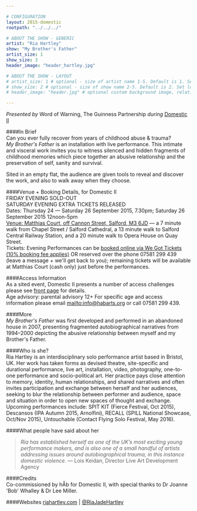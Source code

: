 ```yaml
---

# CONFIGURATION
layout: 2015-domestic
rootpath: "../../../"

# ABOUT THE SHOW - GENERIC
artist: "Ria Hartley"
show: "My Brother's Father"
artist_size: 1
show_size: 3
header_image: "header_hartley.jpg"

# ABOUT THE SHOW - LAYOUT
# artist_size: 1 # optional - size of artist name 1-5. Default is 1. Set longer names to lower values
# show_size: 2 # optional - size of show name 2-5. Default is 2. Set longer names to lower values
# header_image: "header.jpg" # optional custom background image, relative to current page

---
```

*Presented by* Word of Warning, The Guinness Partnership *during* [Domestic II](/archive/2015-domestic)          
         
####In Brief                      
Can you ever fully recover from years of childhood abuse & trauma?    
*My Brother's Father* is an installation with live performance. This intimate and visceral work invites you to witness silenced and hidden fragments of childhood memories which piece together an abusive relationship and the preservation of self, sanity and survival.    

Sited in an empty flat, the audience are given tools to reveal and discover the work, and also to walk away when they choose.    
    
####Venue + Booking Details, for Domestic II        
FRIDAY EVENING SOLD-OUT         
SATURDAY EVENING EXTRA TICKETS RELEASED          
Dates: Thursday 24 — Saturday 26 September 2015, 7.30pm; Saturday 26 September 2015 12noon-5pm        
[Venue: Matthias Court, off Cannon Street, Salford, M3 6JD](http://bit.ly/domesticTWO) — a 7 minute walk from Chapel Street / Salford Cathedral, a 13 minute walk to Salford Central Railway Station, and a 20 minute walk to Opera House on Quay Street.            
Tickets: Evening Performances can be [booked online via We Got Tickets (10% booking fee applies)](http://www.wegottickets.com/wordofwarning) OR reserved over the phone 07581 299 439 (leave a message + we'll get back to you); remaining tickets will be available at Matthias Court (cash only) just before the performances.        
         
####Access Information      
As a sited event, Domestic II presents a number of access challenges please see [front page](/archive/2015-domestic) for details.    
Age advisory: parental advisory 12+ For specific age and access information please email <mailto:info@habarts.org> or call 07581 299 439.       
           
####More   
*My Brother's Father* was first developed and performed in an abandoned house in 2007, presenting fragmented autobiographical narratives from 1994–2000 depicting the abusive relationship between myself and my Brother's Father.          
         
####Who is she?        
Ria Hartley is an interdisciplinary solo performance artist based in Bristol, UK. Her work has taken forms as devised theatre, site-specific and durational performance, live art, installation, video, photography, one-to-one performance and socio-political art. Her practice pays close attention to memory, identity, human relationships, and shared narratives and often invites participation and exchange between herself and her audiences, seeking to blur the relationship between performer and audience, space and situation in order to open new spaces of thought and exchange. Upcoming performances include: SPIT KIT (Fierce Festival, Oct 2015), Descansos (IPA Autumn 2015, Arnolfini), RECALL (SPILL National Showcase, Oct/Nov 2015), Untouchable (Contact Flying Solo Festival, May 2016).    
   
####What people have said about her                                                
>*Ria has established herself as one of the UK’s most exciting young performance makers, and is also one of a small handful of artists addressing issues around autobiographical trauma, in this instance domestic violence.* — Lois Keidan, Director Live Art Development Agency    
                        
####Credits         
Co-commissioned by hÅb for Domestic II, with special thanks to Dr Joanne 'Bob' Whalley & Dr Lee Miller.    

####Websites
[riahartley.com](http://www.riahartley.com) | [@RiaJadeHartley](http://twitter.com/RiaJadeHartley)
